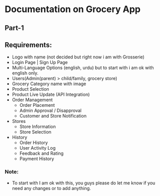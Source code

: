 
# Documentation on Grocery App
## Part-1

## Requirements: 

 - Logo with name (not decided but right now i am with Grosserie)
 - Login Page | Sign Up Page 
 - Multi-Language Options (english, urdu) but to start with i am ok with english only.
 - Users(Admin(parent) > child/family, grocery store)
 - Grocery Category name with image
 - Product Selection
 - Product Live Update (API Integration)
 - Order Management 
     - Order Placement 
     - Admin Approval / Disapproval 
     - Customer and Store Notification 
- Stores 
     - Store Information 
     - Store Selection 
- History 
     - Order History
     - User Activity Log
     - Feedback and Rating
     - Payment History  



### Note:
- To start with I am ok with this, you guys please do let me know if you need any changes or to add anything.